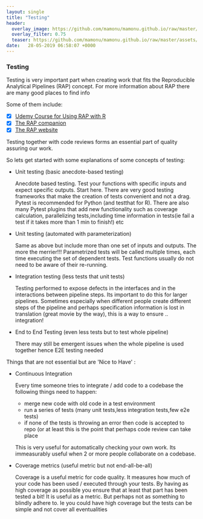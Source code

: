 ```yaml
---
layout: single
title: "Testing"
header:
  overlay_image: https://github.com/mamonu/mamonu.github.io/raw/master/assets/hypt/QA__TE.jpg
  overlay_filter: 0.75
  teaser: https://github.com/mamonu/mamonu.github.io/raw/master/assets/hypt/QA__TE.jpg
date:   28-05-2019 06:58:07 +0000
---
```


### Testing 


Testing is very important part when creating work that fits the Reproducible Analytical Pipelines (RAP) concept. 
For more information about RAP there are many good places to find info

Some of them include:

- [x] [Udemy Course for Using RAP with R](https://www.udemy.com/reproducible-analytical-pipelines/)
- [x] [The RAP companion](https://ukgovdatascience.github.io/rap_companion/)
- [x] [The RAP website](https://ukgovdatascience.github.io/rap-website/index.html)

Testing together with code reviews forms an essential part of quality assuring our work. 

So lets get started with some explanations of some concepts of testing:

- Unit testing (basic anecdote-based testing)

  Anecdote based testing. Test your functions with specific inputs and expect specific outputs.
  Start here. There are very good testing frameworks that make the creation of tests convenient and not a drag.
  Pytest is recommended for Python (and testthat for R). There are also  many Pytest plugins that add new functionality 
  such as coverage calculation, parallelizing tests,including time information in tests(ie fail a test if it takes more than 1 min to finish!) etc

- Unit testing (automated with parameterization)

   Same as above but include more than one set of inputs and outputs. The more the merrier!!!
   Parametrized tests will be called multiple times, each time executing the set of dependent tests. 
   Test functions usually do not need to be aware of their re-running.

- Integration testing (less tests that unit tests)  

  Testing performed to expose defects in the interfaces and in the interactions between pipeline steps.
  Its important to do this for larger pipelines. Sometimes especially when different people create different steps of the pipeline and
  perhaps specification information is lost in translation (great movie by the way), this is a way to ensure .. integration!

- End to End Testing (even less tests but to test whole pipeline)

  There may still be emergent issues when the whole pipeline is used together hence E2E testing needed


Things that are not essential but are 'Nice to Have' :

- Continuous Integration

  Every time someone tries to integrate / add code to a codebase the following things need to happen:
  
  * merge new code with old code in a test environment
  * run a series of tests (many unit tests,less integration tests,few e2e tests)
  * if none of the tests is throwing an error then code is accepted to repo (or at least this is the point that perhaps code review can take place
  
  This is very useful for automatically checking your own work. Its immeasurably useful when 2 or more people collaborate on a codebase.
  
  

- Coverage metrics (useful metric but not end-all-be-all)

  Coverage is a useful metric for code quality. It measures how much of your code has been used / executed through your tests.
By having as high coverage as possible you ensure that at least that part has been tested a bit! It is useful as a metric. But perhaps not as something to blindly adhere to. Ie you could have high coverage but the tests can be simple and not cover all eventualities









